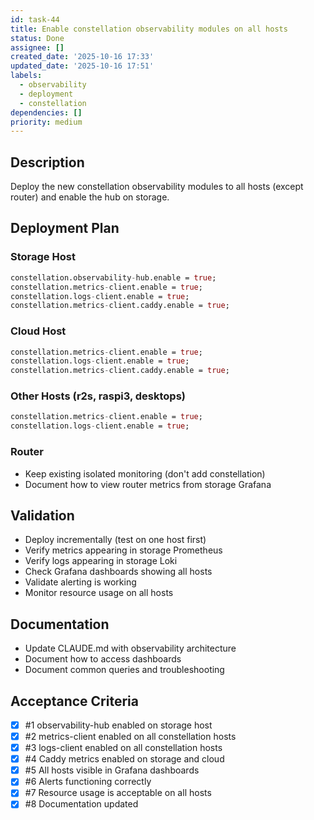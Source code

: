 ```yaml
---
id: task-44
title: Enable constellation observability modules on all hosts
status: Done
assignee: []
created_date: '2025-10-16 17:33'
updated_date: '2025-10-16 17:51'
labels:
  - observability
  - deployment
  - constellation
dependencies: []
priority: medium
---
```


## Description

<!-- SECTION:DESCRIPTION:BEGIN -->
Deploy the new constellation observability modules to all hosts (except router) and enable the hub on storage.

## Deployment Plan

### Storage Host
```nix
constellation.observability-hub.enable = true;
constellation.metrics-client.enable = true;
constellation.logs-client.enable = true;
constellation.metrics-client.caddy.enable = true;
```

### Cloud Host
```nix
constellation.metrics-client.enable = true;
constellation.logs-client.enable = true;
constellation.metrics-client.caddy.enable = true;
```

### Other Hosts (r2s, raspi3, desktops)
```nix
constellation.metrics-client.enable = true;
constellation.logs-client.enable = true;
```

### Router
- Keep existing isolated monitoring (don't add constellation)
- Document how to view router metrics from storage Grafana

## Validation
- Deploy incrementally (test on one host first)
- Verify metrics appearing in storage Prometheus
- Verify logs appearing in storage Loki
- Check Grafana dashboards showing all hosts
- Validate alerting is working
- Monitor resource usage on all hosts

## Documentation
- Update CLAUDE.md with observability architecture
- Document how to access dashboards
- Document common queries and troubleshooting
<!-- SECTION:DESCRIPTION:END -->

## Acceptance Criteria
<!-- AC:BEGIN -->
- [x] #1 observability-hub enabled on storage host
- [x] #2 metrics-client enabled on all constellation hosts
- [x] #3 logs-client enabled on all constellation hosts
- [x] #4 Caddy metrics enabled on storage and cloud
- [x] #5 All hosts visible in Grafana dashboards
- [x] #6 Alerts functioning correctly
- [x] #7 Resource usage is acceptable on all hosts
- [x] #8 Documentation updated
<!-- AC:END -->
